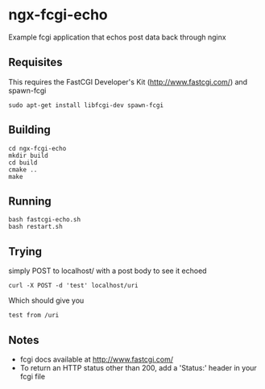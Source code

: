 # ngx-fcgi-echo
Example fcgi application that echos post data back through nginx

Requisites
----------
This requires the FastCGI Developer's Kit (http://www.fastcgi.com/) and spawn-fcgi
```
sudo apt-get install libfcgi-dev spawn-fcgi
```

Building
--------
```
cd ngx-fcgi-echo
mkdir build
cd build
cmake ..
make
```

Running
-------
```
bash fastcgi-echo.sh
bash restart.sh
```

Trying
------
simply POST to localhost/ with a post body to see it echoed
```
curl -X POST -d 'test' localhost/uri
```
Which should give you
```
test from /uri
```

Notes
-----
* fcgi docs available at http://www.fastcgi.com/
* To return an HTTP status other than 200, add a 'Status:' header in your fcgi file

